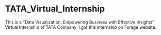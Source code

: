# TATA_Virtual_Internship
This is a "Data Visualization: Empowering Business with Effective Insights" Virtual Internship of TATA Company. I got this internship on Forage website.
